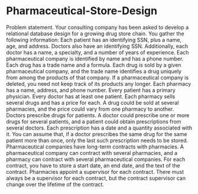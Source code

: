 # Pharmaceutical-Store-Design

Problem statement.  Your consulting company has been asked to develop a relational database design for a growing drug store chain. You gather the following information:
	Each patient has an identifying SSN, plus a name, age, and address.
	Doctors also have an identifying SSN. Additionally, each doctor has a name, a specialty, and a number of years of experience.
	Each pharmaceutical company is identified by name and has a phone number.
	Each drug has a trade name and a formula.  Each drug is sold by a given pharmaceutical company, and the trade name identifies a drug uniquely from among the products of that company. If a pharmaceutical company is deleted, you need not keep track of its products any longer.
	Each pharmacy has a name, address, and phone number.
	Every patient has a primary physician. Every doctor has at least one patient.
	Each pharmacy sells several drugs and has a price for each. A drug could be sold at several pharmacies, and the price could vary from one pharmacy to another.
	Doctors prescribe drugs for patients. A doctor could prescribe one or more drugs for several patients, and a patient could obtain prescriptions from several doctors.
	Each prescription has a date and a quantity associated with it. You can assume that, if a doctor prescribes the same drug for the same patient more than once, only the last such prescription needs to be stored.
	Pharmaceutical companies have long-term contracts with pharmacies. A pharmaceutical company can contract with several pharmacies, and a pharmacy can contract with several pharmaceutical companies. For each contract, you have to store a start date, an end date, and the text of the contract.
	Pharmacies appoint a supervisor for each contract. There must always be a supervisor for each contract, but the contract supervisor can change over the lifetime of the contract.
